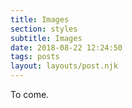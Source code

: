 ```yaml
---
title: Images
section: styles
subtitle: Images
date: 2018-08-22 12:24:50
tags: posts
layout: layouts/post.njk
---
```


To come.
